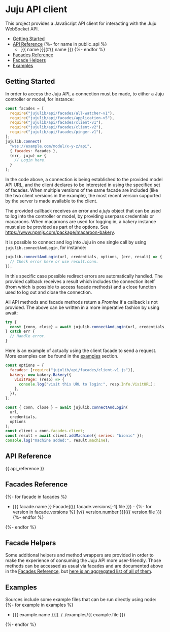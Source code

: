 <!---
NOTE: this file has been generated by the doc command in js-libjuju
on {{ time }}. Do not manually edit this file.
--->

# Juju API client

This project provides a JavaScript API client for interacting with the Juju
WebSocket API.

- [Getting Started](#getting-started)
- [API Reference](#api-reference)
  {%- for name in public_api %}
  - [{{ name }}](#{{ name }})
    {%- endfor %}
- [Facades Reference](#facades-reference)
- [Facade Helpers](#facade-helpers)
- [Examples](#examples)

## Getting Started

In order to access the Juju API, a connection must be made, to either a Juju
controller or model, for instance:

```javascript
const facades = [
  require("jujulib/api/facades/all-watcher-v1"),
  require("jujulib/api/facades/application-v5"),
  require("jujulib/api/facades/client-v1"),
  require("jujulib/api/facades/client-v2"),
  require("jujulib/api/facades/pinger-v1"),
];
jujulib.connect(
  "wss://example.com/model/x-y-z/api",
  { facades: facades },
  (err, juju) => {
    // Login here.
  }
);
```

In the code above, a connection is being established to the provided model API
URL, and the client declares to be interested in using the specified set of
facades. When multiple versions of the same facade are included (like the two
client versions in the example), the most recent version supported by the
server is made available to the client.

The provided callback receives an error and a _juju_ object that can be used to
log into the controller or model, by providing userpass credentials or
macaroons. When macaroons are used for logging in, a bakery instance must also
be provided as part of the options. See
<https://www.npmjs.com/package/macaroon-bakery>.

It is possible to connect and log into Juju in one single call by using
`jujulib.connectAndLogin`, for instance:

```javascript
jujulib.connectAndLogin(url, credentials, options, (err, result) => {
  // Check error here or use result.conn.
});
```

In this specific case possible redirect errors are automatically handled. The
provided callback receives a result which includes the connection itself
(from which is possible to access facade methods) and a close function used to
log out and close the connection.

All API methods and facade methods return a _Promise_ if a callback is not
provided. The above can be written in a more imperative fashion by using await:

```javascript
try {
  const {conn, close} = await jujulib.connectAndLogin(url, credentials, options);
} catch err {
  // Handle error.
}
```

Here is an example of actually using the client facade to send a request.
More examples can be found in the [examples](#examples) section.

```javascript
const options = {
  facades: [require("jujulib/api/facades/client-v1.js")],
  bakery: new bakery.Bakery({
    visitPage: (resp) => {
      console.log("visit this URL to login:", resp.Info.VisitURL);
    },
  }),
};

const { conn, close } = await jujulib.connectAndLogin(
  url,
  credentials,
  options
);
const client = conn.facades.client;
const result = await client.addMachine({ series: "bionic" });
console.log("machine added:", result.machine);
```

## API Reference

{{ api_reference }}

## Facades Reference

{%- for facade in facades %}

- [{{ facade.name }} Facade]({{ facade.versions[-1].file }}) -
  {%- for version in facade.versions %}
  [v{{ version.number }}]({{ version.file }})
  {%- endfor %}

{%- endfor %}

## Facade Helpers

Some additional helpers and method wrappers are provided in order to make the
experience of consuming the Juju API more user-friendly. Those methods can be
accessed as usual via facades and are documented above in the
[Facades Reference](#facades-reference), but
[here is an aggregated list of all of them](wrappers.md).

## Examples

Sources include some example files that can be run directly using node:
{%- for example in examples %}

- [{{ example.name }}](../../examples/{{ example.file }})

{%- endfor %}
